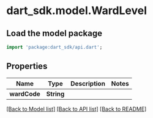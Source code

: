 # dart_sdk.model.WardLevel

## Load the model package
```dart
import 'package:dart_sdk/api.dart';
```

## Properties
Name | Type | Description | Notes
------------ | ------------- | ------------- | -------------
**wardCode** | **String** |  | 

[[Back to Model list]](../README.md#documentation-for-models) [[Back to API list]](../README.md#documentation-for-api-endpoints) [[Back to README]](../README.md)


